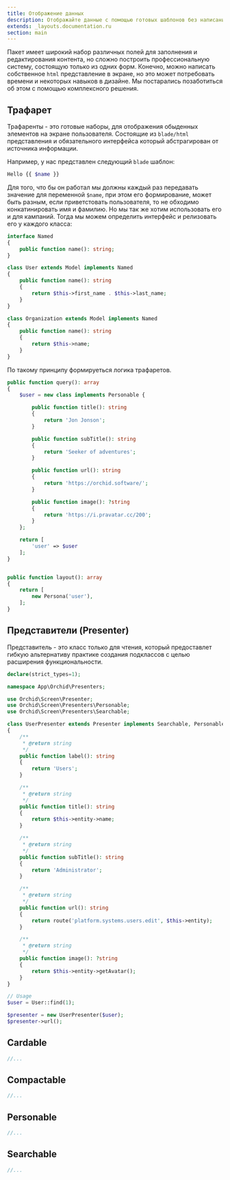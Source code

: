 ```yaml
---
title: Отображение данных
description: Отображайте данные с помощью готовых шаблонов без написания html 
extends: _layouts.documentation.ru
section: main
---
```


Пакет имеет широкий набор различных полей для заполнения и редактирования контента, но сложно построить
профессиональную систему, состоящую только из одних форм. Конечно, можно написать собственное `html` представление в экране,
но это может потребовать времени и некоторых навыков в дизайне. Мы постарались позаботиться об этом с помощью комплексного решения.


## Трафарет

Трафаренты - это готовые наборы, для отображения обыденных элементов на экране пользователя. 
Состоящие из `blade/html` представления и обязательного интерфейса который абстрагирован от источника информации. 


Например, у нас представлен следующий `blade` шаблон:

```php
Hello {{ $name }}
```

Для того, что бы он работал мы должны каждый раз передавать значение для переменной `$name`, при этом его формирование, может быть разным, если приветстовать пользователя, то не обходимо конкатинировать имя и фамилию. Но мы так же хотим использовать его и для кампаний. Тогда мы можем определить интерфейс и релизовать его у каждого класса:


```php
interface Named
{
    public function name(): string;
}

class User extends Model implements Named
{
    public function name(): string
    {
        return $this->first_name . $this->last_name;
    }
}

class Organization extends Model implements Named
{
    public function name(): string
    {
        return $this->name;
    }
}
```


По такому принципу формируеться логика трафаретов.


  

```php
public function query(): array
{
    $user = new class implements Personable {

        public function title(): string
        {
            return 'Jon Jonson';
        }

        public function subTitle(): string
        {
            return 'Seeker of adventures';
        }

        public function url(): string
        {
            return 'https://orchid.software/';
        }

        public function image(): ?string
        {
            return 'https://i.pravatar.cc/200';
        }
    };

    return [
        'user' => $user
    ];
}


public function layout(): array
{
    return [
        new Persona('user'),
    ];
}
```


## Представители (Presenter)

Представитель - это класс только для чтения, который предоставлет гибкую альтернативу практике создания подклассов с целью расширения функциональности.


```php
declare(strict_types=1);

namespace App\Orchid\Presenters;

use Orchid\Screen\Presenter;
use Orchid\Screen\Presenters\Personable;
use Orchid\Screen\Presenters\Searchable;

class UserPresenter extends Presenter implements Searchable, Personable
{
    /**
     * @return string
     */
    public function label(): string
    {
        return 'Users';
    }

    /**
     * @return string
     */
    public function title(): string
    {
        return $this->entity->name;
    }

    /**
     * @return string
     */
    public function subTitle(): string
    {
        return 'Administrator';
    }

    /**
     * @return string
     */
    public function url(): string
    {
        return route('platform.systems.users.edit', $this->entity);
    }

    /**
     * @return string
     */
    public function image(): ?string
    {
        return $this->entity->getAvatar();
    }
}

// Usage
$user = User::find(1);

$presenter = new UserPresenter($user);
$presenter->url();
```


## Cardable

```php
//...
```

## Compactable


```php
//...
```

## Personable


```php
//...
```

## Searchable


```php
//...
```
